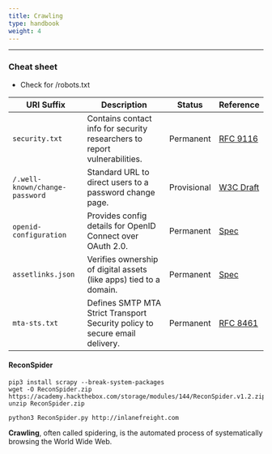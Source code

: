```yaml
---
title: Crawling
type: handbook
weight: 4
---
```

---

### Cheat sheet

* Check for /robots.txt

| URI Suffix                        | Description                                                                                      | Status      | Reference                                                                                      |
|----------------------------------|--------------------------------------------------------------------------------------------------|-------------|------------------------------------------------------------------------------------------------|
| `security.txt`                   | Contains contact info for security researchers to report vulnerabilities.                       | Permanent   | [RFC 9116](https://www.rfc-editor.org/rfc/rfc9116.html)                                       |
| `/.well-known/change-password`   | Standard URL to direct users to a password change page.                                          | Provisional | [W3C Draft](https://w3c.github.io/webappsec-change-password-url/#the-change-password-well-known-uri) |
| `openid-configuration`           | Provides config details for OpenID Connect over OAuth 2.0.                                       | Permanent   | [Spec](http://openid.net/specs/openid-connect-discovery-1_0.html)                             |
| `assetlinks.json`                | Verifies ownership of digital assets (like apps) tied to a domain.                              | Permanent   | [Spec](https://github.com/google/digitalassetlinks/blob/master/well-known/specification.md)   |
| `mta-sts.txt`                    | Defines SMTP MTA Strict Transport Security policy to secure email delivery.                     | Permanent   | [RFC 8461](https://www.rfc-editor.org/rfc/rfc8461.html)                                       |


#### ReconSpider

```
pip3 install scrapy --break-system-packages
wget -O ReconSpider.zip https://academy.hackthebox.com/storage/modules/144/ReconSpider.v1.2.zip
unzip ReconSpider.zip

python3 ReconSpider.py http://inlanefreight.com
```

**Crawling**, often called spidering, is the automated process of systematically browsing the World Wide Web. 


